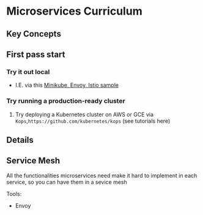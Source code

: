# Microservices Curriculum

## Key Concepts

## First pass start

### Try it out local

* I.E. via this [Minikube, Envoy, Istio sample](http://blog.christianposta.com/istio-workshop/slides)

### Try running  a production-ready cluster 

1. Try deploying a Kubernetes cluster on AWS or GCE via `Kops`,`https://github.com/kubernetes/kops` (see tutorials here)

## Details 

## Service Mesh

All the functionalities microservices need make it hard to implement in each service, so you can have them in a sevice mesh

Tools:
  - Envoy